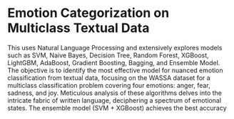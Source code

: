# Emotion Categorization on Multiclass Textual Data
 This  uses Natural Language Processing and extensively explores models such as SVM, Naive Bayes, Decision Tree, Random Forest, XGBoost, LightGBM, AdaBoost, Gradient Boosting, Bagging, and Ensemble Model. The objective is to identify the most effective model for nuanced emotion classification from textual data, focusing on the WASSA dataset for a multiclass classification problem covering four emotions: anger, fear, sadness, and joy. Meticulous analysis of these algorithms delves into the intricate fabric of written language, deciphering a spectrum of emotional states. The ensemble model (SVM + XGBoost) achieves  the best  accuracy
